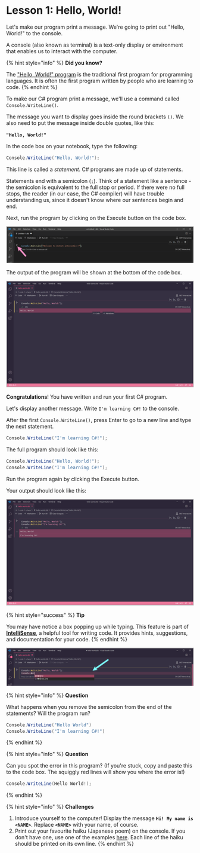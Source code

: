 # Lesson 1: Hello, World!

Let's make our program print a message. We're going to print out "Hello, World!" to the console. 

A console \(also known as terminal\) is a text-only display or environment that enables us to interact with the computer.

{% hint style="info" %}
**Did you know?**

The ["Hello, World!" program](https://en.wikipedia.org/wiki/%22Hello,_World!%22_program) is the traditional first program for programming languages. It is often the first program written by people who are learning to code.
{% endhint %}

To make our C\# program print a message, we'll use a command called `Console.WriteLine()`.

The message you want to display goes inside the round brackets `()`. We also need to put the message inside double quotes, like this: 

**`"Hello, World!"`**

In the code box on your notebook, type the following:

```csharp
Console.WriteLine("Hello, World!");
```

This line is called a _statement_. C\# programs are made up of statements. 

Statements end with a semicolon \(`;`\). Think of a statement like a sentence - the semicolon is equivalent to the full stop or period. If there were no full stops, the reader \(in our case, the C\# compiler\) will have trouble understanding us, since it doesn't know where our sentences begin and end.

Next, run the program by clicking on the Execute button on the code box.

![The location of the Execute button](../.gitbook/assets/2021-07-07_16-37-12.png)

The output of the program will be shown at the bottom of the code box.

![](../.gitbook/assets/2021-07-07_19-44-37.png)

**Congratulations**! You have written and run your first C\# program.

Let's display another message. Write `I'm learning C#!` to the console.

After the first `Console.WriteLine()`, press Enter to go to a new line and type the next statement.

```csharp
Console.WriteLine("I'm learning C#!");
```

The full program should look like this:

```csharp
Console.WriteLine("Hello, World!");
Console.WriteLine("I'm learning C#!");
```

Run the program again by clicking the Execute button.

Your output should look like this:

![](../.gitbook/assets/2021-07-07_20-09-53.png)

{% hint style="success" %}
**Tip**

You may have notice a box popping up while typing. This feature is part of [**IntelliSense**](https://code.visualstudio.com/docs/editor/intellisense), a helpful tool for writing code. It provides hints, suggestions, and documentation for your code.
{% endhint %}

![IntelliSense at work](../.gitbook/assets/2021-07-07_20-08-35.png)

{% hint style="info" %}
**Question**

What happens when you remove the semicolon from the end of the statements? Will the program run?

```csharp
Console.WriteLine("Hello World")
Console.WriteLine("I'm learning C#!")
```
{% endhint %}

{% hint style="info" %}
**Question**

Can you spot the error in this program? \(If you're stuck, copy and paste this to the code box. The squiggly red lines will show you where the error is!\)

```csharp
Console.WriteLine(Hello World!);
```
{% endhint %}

{% hint style="info" %}
**Challenges**

1. Introduce yourself to the computer! Display the message **`Hi! My name is <NAME>`**. Replace **`<NAME>`** with your name, of course.
2. Print out your favourite haiku \(Japanese poem\) on the console. If you don't have one, use one of the examples [here](https://examples.yourdictionary.com/examples-of-haiku-poems.html). Each line of the haiku should be printed on its own line.
{% endhint %}

